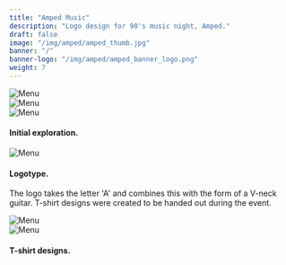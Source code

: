 ```yaml
---
title: "Amped Music"
description: "Logo design for 90's music night, Amped."
draft: false
image: "/img/amped/amped_thumb.jpg"
banner: "/"
banner-logo: "/img/amped/amped_banner_logo.png"
weight: 7
---
```


<div class="row">
    <div class="col-sm-12">
        <img src="/img/amped/amped_sk5.jpg" alt="Menu" class="media-img project-img">
    </div>
</div>
<div class="row">
    <div class="col-sm-6">
        <img src="/img/amped/amped_sk2.jpg" alt="Menu" class="media-img project-img">
    </div>
    <div class="col-sm-6">
        <img src="/img/amped/amped_sk4.jpg" alt="Menu" class="media-img project-img">
    </div>
</div>
<h4>Initial exploration.</h4>
<div class="row">
    <div class="col-sm-12">
        <img src="/img/amped/amped_type.jpg" alt="Menu" class="media-img project-img">
    </div>
</div>
<h4>Logotype.</h4>
<p>The logo takes the letter 'A' and combines this with the form of a V-neck guitar. T-shirt designs were created to be handed out during the event.</p>
<div class="row">
    <div class="col-sm-12">
        <img src="/img/amped/amped_tee1.jpg" alt="Menu" class="media-img project-img">
    </div>
</div>
<div class="row">
    <div class="col-sm-12">
        <img src="/img/amped/amped_tee2.jpg" alt="Menu" class="media-img project-img">
    </div>
</div>
<h4>T-shirt designs.</h4>
